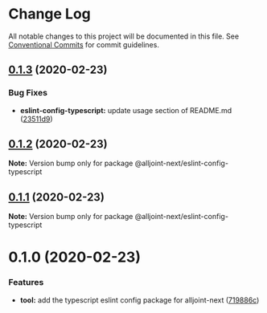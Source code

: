 # Change Log

All notable changes to this project will be documented in this file.
See [Conventional Commits](https://conventionalcommits.org) for commit guidelines.

## [0.1.3](https://github.com/AllJointTW/AllJointNext/compare/@alljoint-next/eslint-config-typescript@0.1.2...@alljoint-next/eslint-config-typescript@0.1.3) (2020-02-23)

### Bug Fixes

- **eslint-config-typescript:** update usage section of README.md ([23511d9](https://github.com/AllJointTW/AllJointNext/commit/23511d92b5c4c4f356c58cf7ae8e2b7dc0bbb744))

## [0.1.2](https://github.com/AllJointTW/AllJointNext/compare/@alljoint-next/eslint-config-typescript@0.1.1...@alljoint-next/eslint-config-typescript@0.1.2) (2020-02-23)

**Note:** Version bump only for package @alljoint-next/eslint-config-typescript

## [0.1.1](https://github.com/AllJointTW/AllJointNext/compare/@alljoint-next/eslint-config-typescript@0.1.0...@alljoint-next/eslint-config-typescript@0.1.1) (2020-02-23)

**Note:** Version bump only for package @alljoint-next/eslint-config-typescript

# 0.1.0 (2020-02-23)

### Features

- **tool:** add the typescript eslint config package for alljoint-next ([719886c](https://github.com/AllJointTW/AllJointNext/commit/719886c80fc2a864bac0308a7793d617f53b27bc))
